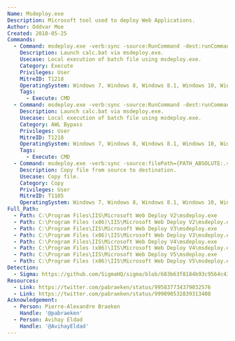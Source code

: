 ```yaml
---
Name: Msdeploy.exe
Description: Microsoft tool used to deploy Web Applications.
Author: Oddvar Moe
Created: 2018-05-25
Commands:
  - Command: msdeploy.exe -verb:sync -source:RunCommand -dest:runCommand="{PATH_ABSOLUTE:.bat}"
    Description: Launch calc.bat via msdeploy.exe.
    Usecase: Local execution of batch file using msdeploy.exe.
    Category: Execute
    Privileges: User
    MitreID: T1218
    OperatingSystem: Windows 7, Windows 8, Windows 8.1, Windows 10, Windows 11, Windows Server
    Tags:
      - Execute: CMD
  - Command: msdeploy.exe -verb:sync -source:RunCommand -dest:runCommand="{PATH_ABSOLUTE:.bat}"
    Description: Launch calc.bat via msdeploy.exe.
    Usecase: Local execution of batch file using msdeploy.exe.
    Category: AWL Bypass
    Privileges: User
    MitreID: T1218
    OperatingSystem: Windows 7, Windows 8, Windows 8.1, Windows 10, Windows 11, Windows Server
    Tags:
      - Execute: CMD
  - Command: msdeploy.exe -verb:sync -source:filePath={PATH_ABSOLUTE:.source.ext} -dest:filePath={PATH_ABSOLUTE:.dest.ext}
    Description: Copy file from source to destination.
    Usecase: Copy file.
    Category: Copy
    Privileges: User
    MitreID: T1105
    OperatingSystem: Windows 7, Windows 8, Windows 8.1, Windows 10, Windows 11, Windows Server
Full_Path:
  - Path: C:\Program Files\IIS\Microsoft Web Deploy V2\msdeploy.exe
  - Path: C:\Program Files (x86)\IIS\Microsoft Web Deploy V2\msdeploy.exe
  - Path: C:\Program Files\IIS\Microsoft Web Deploy V3\msdeploy.exe
  - Path: C:\Program Files (x86)\IIS\Microsoft Web Deploy V3\msdeploy.exe
  - Path: C:\Program Files\IIS\Microsoft Web Deploy V4\msdeploy.exe
  - Path: C:\Program Files (x86)\IIS\Microsoft Web Deploy V4\msdeploy.exe
  - Path: C:\Program Files\IIS\Microsoft Web Deploy V5\msdeploy.exe
  - Path: C:\Program Files (x86)\IIS\Microsoft Web Deploy V5\msdeploy.exe
Detection:
  - Sigma: https://github.com/SigmaHQ/sigma/blob/683b63f8184b93c9564c4310d10c571cbe367e1e/rules/windows/process_creation/proc_creation_win_lolbin_msdeploy.yml
Resources:
  - Link: https://twitter.com/pabraeken/status/995837734379032576
  - Link: https://twitter.com/pabraeken/status/999090532839313408
Acknowledgement:
  - Person: Pierre-Alexandre Braeken
    Handle: '@pabraeken'
  - Person: Avihay Eldad
    Handle: '@AvihayEldad'
---
```

